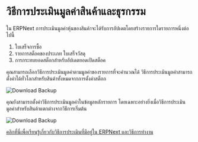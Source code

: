 <!-- add-breadcrumbs -->
# วิธีการประเมินมูลค่าสินค้าและธุรกรรม

ใน ERPNext การประเมินมูลค่าหุ้นของสินค้าจะได้รับการอัปเดตโดยสร้างรายการใดรายการหนึ่งต่อไปนี้

1. ใบเสร็จการซื้อ
2. รายการสต็อคของประเภท ใบเสร็จวัสดุ
3. การกระทบยอดสต็อกสำหรับอัปเดตยอดเปิดสต็อค

คุณสามารถเลือกวิธีการประเมินมูลค่าตามมูลค่าของรายการที่จะคำนวณได้ วิธีการประเมินมูลค่าสามารถตั้งค่าได้ทั่วโลกสำหรับสินค้าทั้งหมดจากการตั้งค่าสต็อก

<img class="screenshot" alt="Download Backup" src="{{docs_base_url}}/assets/img/articles/item-valuation-1.png">

คุณยังสามารถตั้งค่าวิธีการประเมินมูลค่าในข้อมูลหลักรายการ โดยเฉพาะอย่างยิ่งเมื่อวิธีการประเมินมูลค่าสำหรับสินค้าแตกต่างจากวิธีการเริ่มต้น

<img class="screenshot" alt="Download Backup" src="{{docs_base_url}}/assets/img/articles/item-valuation-2.png">

[คลิกที่นี่เพื่อเรียนรู้เกี่ยวกับวิธีการประเมินที่มีอยู่ใน ERPNext และวิธีการทำงาน](https://frappe.io/blog/erpnext-features/inventory-valuation-method-fifo-vs-moving-average)
